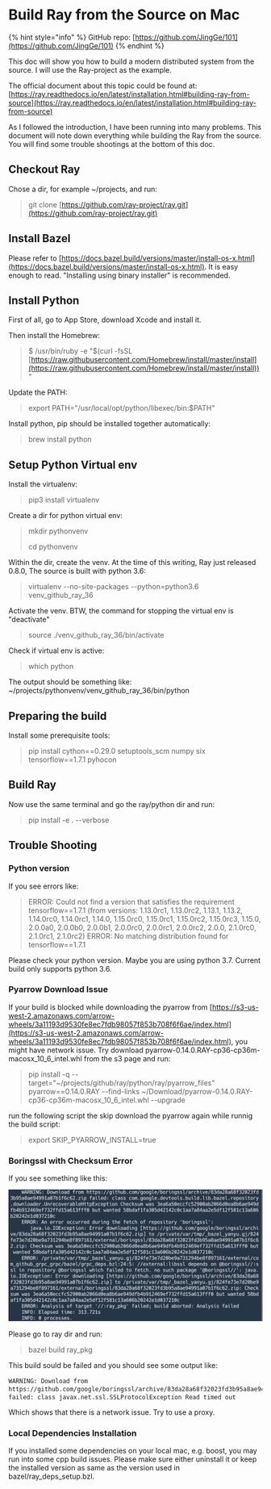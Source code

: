 # Build Ray from the Source on Mac

{% hint style="info" %}
GitHub repo: [https://github.com/JingGe/101](https://github.com/JingGe/101)
{% endhint %}

This doc will show you how to build a modern distributed system from the source. I will use the Ray-project as the example.&#x20;

The official document about this topic could be found at: [https://ray.readthedocs.io/en/latest/installation.html#building-ray-from-source](https://ray.readthedocs.io/en/latest/installation.html#building-ray-from-source)

As I followed the introduction, I have been running into many problems. This document will note down everything while building the Ray from the source. You will find some trouble shootings at the bottom of this doc.

## Checkout Ray

Chose a dir, for example \~/projects, and run:

> git clone [https://github.com/ray-project/ray.git](https://github.com/ray-project/ray.git)

## Install Bazel

Please refer to [https://docs.bazel.build/versions/master/install-os-x.html](https://docs.bazel.build/versions/master/install-os-x.html). It is easy enough to read. "Installing using binary installer" is recommended.

## Install Python

First of all, go to App Store, download Xcode and install it.

Then install the Homebrew:

> $ /usr/bin/ruby -e "$(curl -fsSL [https://raw.githubusercontent.com/Homebrew/install/master/install](https://raw.githubusercontent.com/Homebrew/install/master/install))"

Update the PATH:

> export PATH="/usr/local/opt/python/libexec/bin:$PATH"

Install python, pip should be installed together automatically:

> brew install python

## Setup Python Virtual env

Install the virtualenv:

> pip3 install virtualenv

Create a dir for python virtual env:

> mkdir pythonvenv
>
> cd pythonvenv

Within the dir, create the venv. At the time of this writing, Ray just released 0.8.0, The source is built with python 3.6:

> virtualenv --no-site-packages --python=python3.6 venv\_github\_ray\_36

Activate the venv. BTW, the command for stopping the virtual env is "deactivate"

> source ./venv\_github\_ray\_36/bin/activate

Check if virtual env is active:

> which python

The output should be something like: \~/projects/pythonvenv/venv\_github\_ray\_36/bin/python

## Preparing the build

Install some prerequisite tools:

> pip install cython==0.29.0 setuptools\_scm numpy six tensorflow==1.7.1 pyhocon

## Build Ray

Now use the same terminal and go the ray/python dir and run:

> pip install -e . --verbose

## Trouble Shooting

### Python version

If you see errors like:

> ERROR: Could not find a version that satisfies the requirement tensorflow==1.7.1 (from versions: 1.13.0rc1, 1.13.0rc2, 1.13.1, 1.13.2, 1.14.0rc0, 1.14.0rc1, 1.14.0, 1.15.0rc0, 1.15.0rc1, 1.15.0rc2, 1.15.0rc3, 1.15.0, 2.0.0a0, 2.0.0b0, 2.0.0b1, 2.0.0rc0, 2.0.0rc1, 2.0.0rc2, 2.0.0, 2.1.0rc0, 2.1.0rc1, 2.1.0rc2) ERROR: No matching distribution found for tensorflow==1.7.1

Please check your python version. Maybe you are using python 3.7. Current build only supports python 3.6.&#x20;

### Pyarrow Download Issue

If your build is blocked while downloading the pyarrow from [https://s3-us-west-2.amazonaws.com/arrow-wheels/3a11193d9530fe8ec7fdb98057f853b708f6f6ae/index.html](https://s3-us-west-2.amazonaws.com/arrow-wheels/3a11193d9530fe8ec7fdb98057f853b708f6f6ae/index.html), you might have network issue. Try download pyarrow-0.14.0.RAY-cp36-cp36m-macosx\_10\_6\_intel.whl from the s3 page and run:

> pip install -q --target="\~/projects/github/ray/python/ray/pyarrow\_files" pyarrow==0.14.0.RAY --find-links \~/Download/pyarrow-0.14.0.RAY-cp36-cp36m-macosx\_10\_6\_intel.whl --upgrade

run the following script the skip download the pyarrow again while runnig the build script:

> export SKIP\_PYARROW\_INSTALL=true

### Boringssl with Checksum Error

If you see something like this:

![](../.gitbook/assets/49b7aab8-3fe2-4384-ab30-ffb2aa883215.png)

Please go to ray dir and run:

> bazel build ray\_pkg

This build sould be failed and you should see some output like:&#x20;

```
WARNING: Download from https://github.com/google/boringssl/archive/83da28a68f32023fd3b95a8ae94991a07b1f6c62.zip failed: class javax.net.ssl.SSLProtocolException Read timed out
```

Which shows that there is a network issue. Try to use a proxy.

### Local Dependencies Installation

If you installed some dependencies on your local mac, e.g. boost, you may run into some cpp build issues. Please make sure either uninstall it or keep the installed version as same as the version used in bazel/ray\_deps\_setup.bzl.
